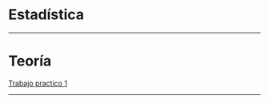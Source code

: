 # Estadística

---


# Teoría

[Trabajo practico 1](https://github.com/eugenia1984/UTN-FRSR-Programacion-1year-2semester/tree/main/estadistica/practica/tp-1.md)

---

